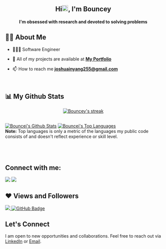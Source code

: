 

<h2 align="center">Hi<img src="https://raw.githubusercontent.com/MartinHeinz/MartinHeinz/master/wave.gif" width="20px">, I'm Bouncey</h2>
<h4 align="center"> I'm obsessed with research and devoted to solving problems</h4>


## 🙋‍♂️ About Me
- 👨🏼‍💻 Software Engineer
  
- 👀 All of my projects are available at **[My Portfolio](https://bouncei.vercel.app/)**

- 📫 How to reach me **joshuainyang255@gmail.com**


<!-- [![React Badge](https://img.shields.io/badge/-React-61DBFB?style=for-the-badge&labelColor=black&logo=react&logoColor=61DBFB)](#)  [![Javascript Badge](https://img.shields.io/badge/-Javascript-F0DB4F?style=for-the-badge&labelColor=black&logo=javascript&logoColor=F0DB4F)](#) [![Typescript Badge](https://img.shields.io/badge/-Typescript-007acc?style=for-the-badge&labelColor=black&logo=typescript&logoColor=007acc)](#) [![Nodejs Badge](https://img.shields.io/badge/-Nodejs-3C873A?style=for-the-badge&labelColor=black&logo=node.js&logoColor=3C873A)](#) [![GraphQL Badge](https://img.shields.io/badge/-GraphQl-e535ab?style=for-the-badge&labelColor=black&logo=node.js&logoColor=e535ab)](#) -->
<br/>



## 📊 My Github Stats

 <p align="center">
    <a href="https://github.com/bouncei/github-readme-streak-stats">
        <img title="🔥 Get streak stats for your profile at git.io/streak-stats" alt="Bouncey's streak" src="https://github-readme-streak-stats.herokuapp.com/?user=bouncei&theme=black-ice&hide_border=true&stroke=0000&background=060A0CD0"/>
    </a>
 
</p>

  <br/>
    <a href="https://github.com/bouncei/github-readme-stats"><img alt="Bouncei's Github Stats" src="https://github-readme-stats.vercel.app/api?username=bouncei&show_icons=true&count_private=true&theme=react&hide_border=true&bg_color=0D1117" /></a>
  <a href="https://github.com/bouncei/github-readme-stats"><img alt="Bouncei's Top Languages" src="https://github-readme-stats.vercel.app/api/top-langs/?username=bouncei&langs_count=8&count_private=true&layout=compact&theme=react&hide_border=true&bg_color=0D1117" /></a>
  <br/>
  <b>Note:</b> Top languages is only a metric of the languages my public code consists of and doesn't reflect experience or skill level.


<br/>
<br/>

<!-- <a href="https://github.com/bouncei/github-readme-activity-graph"><img alt="bouncei Activity Graph" src="https://activity-graph.herokuapp.com/graph?username=bouncei&bg_color=0D1117&color=5BCDEC&line=5BCDEC&point=FFFFFF&hide_border=true" /></a> -->

<br/>
<br/>

## Connect with me:
<p align="left">

<a href = "https://www.linkedin.com/in/joshua-inyang-2753841b7/"><img src="https://img.icons8.com/fluent/48/000000/linkedin.png"/></a>
<a href = "https://github.com/bouncei"><img src="https://img.icons8.com/fluent/48/000000/twitter.png"/></a>

</p>

## ❤ Views and Followers
<a href="https://github.com/Meghna-DAS/github-profile-views-counter">
    <img src="https://komarev.com/ghpvc/?username=bouncei">
</a>
<a href="https://github.com/bouncei?tab=followers"><img src="https://img.shields.io/github/followers/bouncei?label=Followers&style=social" alt="GitHub Badge"></a>

## Let's Connect

I am open to new opportunities and collaborations. Feel free to reach out via [LinkedIn](https://linkedin.com/in/joshua-inyang-2753841b7) or [Email](mailto:joshuainyang255@gmail.com).

